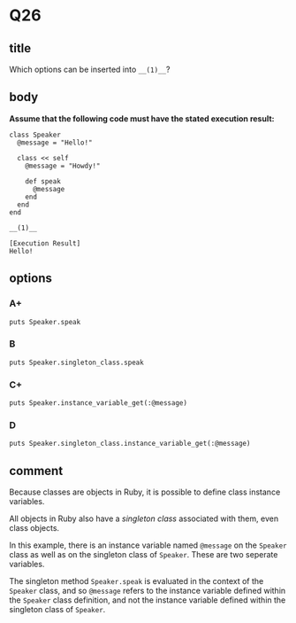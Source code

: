 # Q26

## title

Which options can be inserted into `__(1)__`?

## body

**Assume that the following code must have the stated execution result:**

```
class Speaker
  @message = "Hello!"

  class << self
    @message = "Howdy!"

    def speak
      @message
    end
  end
end

__(1)__

[Execution Result]
Hello!
```

## options

### A+

`puts Speaker.speak`

### B

`puts Speaker.singleton_class.speak`

### C+

`puts Speaker.instance_variable_get(:@message)`

### D

`puts Speaker.singleton_class.instance_variable_get(:@message)`

## comment

Because classes are objects in Ruby, it is possible to define class instance variables.

All objects in Ruby also have a *singleton class* associated with them, even class objects.

In this example, there is an instance variable named `@message` on the `Speaker` class as well as on the singleton class of `Speaker`. These are two seperate variables.

The singleton method `Speaker.speak` is evaluated in the context of the `Speaker` class, and so `@message` refers to the instance variable defined within the `Speaker` class definition, and not the instance variable defined within the singleton class of `Speaker`.